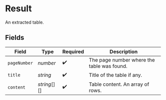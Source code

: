 # Result

An extracted table.


## Fields

| Field                                      | Type                                       | Required                                   | Description                                |
| ------------------------------------------ | ------------------------------------------ | ------------------------------------------ | ------------------------------------------ |
| `pageNumber`                               | *number*                                   | :heavy_check_mark:                         | The page number where the table was found. |
| `title`                                    | *string*                                   | :heavy_check_mark:                         | Title of the table if any.                 |
| `content`                                  | *string*[][]                               | :heavy_check_mark:                         | Table content. An array of rows.           |